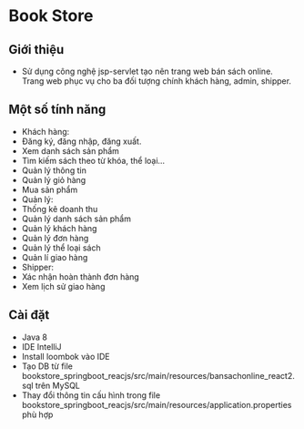 # Book Store


## Giới thiệu
* Sử dụng công nghệ jsp-servlet tạo nên trang web bán sách online. Trang web phục vụ cho ba đối tượng chính khách hàng, admin, shipper.

## Một số tính năng
* Khách hàng:
* Đăng ký, đăng nhập, đăng xuất.
* Xem danh sách sản phẩm
* Tìm kiếm sách theo từ khóa, thể loại…
* Quản lý thông tin
* Quản lý giỏ hàng
* Mua sản phẩm
* Quản lý:
* Thống kê doanh thu 
* Quản lý danh sách sản phẩm
* Quản lý khách hàng
* Quản lý đơn hàng
* Quản lý thể loại sách
* Quản lí giao hàng
* Shipper:
* Xác nhận hoàn thành đơn hàng
* Xem lịch sử giao hàng

## Cài đặt 
* Java 8
* IDE IntelliJ
* Install loombok vào IDE
* Tạo DB từ file bookstore_springboot_reacjs/src/main/resources/bansachonline_react2.sql trên MySQL
* Thay đổi thông tin cấu hình trong file bookstore_springboot_reacjs/src/main/resources/application.properties phù hợp
